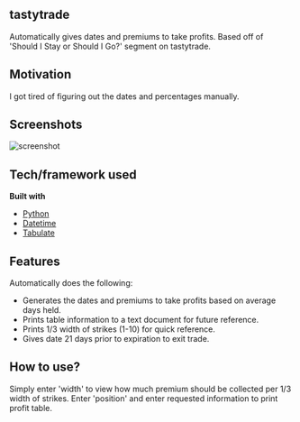 ## tastytrade
Automatically gives dates and premiums to take profits. Based off of 'Should I Stay or Should I Go?' segment on tastytrade. 

## Motivation
I got tired of figuring out the dates and percentages manually.
 
## Screenshots
![screenshot]()

## Tech/framework used
<b>Built with</b>
- [Python](https://www.python.org/) 
- [Datetime](https://docs.python.org/2/library/datetime.html)
- [Tabulate](https://pypi.org/project/tabulate/)

## Features
Automatically does the following:
- Generates the dates and premiums to take profits based on average days held.
- Prints table information to a text document for future reference.
- Prints 1/3 width of strikes (1-10) for quick reference.
- Gives date 21 days prior to expiration to exit trade.

## How to use?
Simply enter 'width' to view how much premium should be collected per 1/3 width of strikes. Enter 'position' and enter requested information to print profit table.
